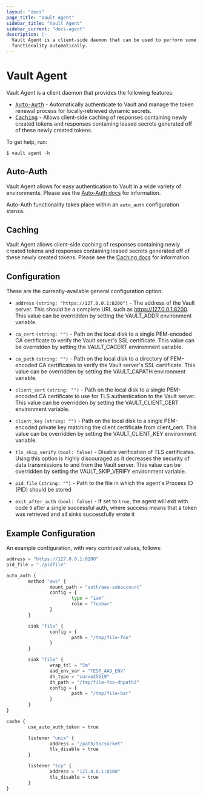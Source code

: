 ```yaml
---
layout: "docs"
page_title: "Vault Agent"
sidebar_title: "Vault Agent"
sidebar_current: "docs-agent"
description: |-
  Vault Agent is a client-side daemon that can be used to perform some Vault
  functionality automatically.
---
```


# Vault Agent

Vault Agent is a client daemon that provides the following features:

- <tt>[Auto-Auth](/docs/agent/autoauth/index.html)</tt> - Automatically authenticate to Vault and manage the token renewal process for locally-retrieved dynamic secrets.
- <tt>[Caching](/docs/agent/caching/index.html)</tt> - Allows client-side caching of responses containing newly created tokens and responses containing leased secrets generated off of these newly created tokens.

To get help, run:

```text
$ vault agent -h
```

## Auto-Auth

Vault Agent allows for easy authentication to Vault in a wide variety of
environments. Please see the [Auto-Auth docs](/docs/agent/autoauth/index.html)
for information.

Auto-Auth functionality takes place within an `auto_auth` configuration stanza.

## Caching

Vault Agent allows client-side caching of responses containing newly created tokens 
and responses containing leased secrets generated off of these newly created tokens.
Please see the [Caching docs](/docs/agent/caching/index.html) for information.

## Configuration

These are the currently-available general configuration option:

- `address` `(string: "https://127.0.0.1:8200")` - The address of the Vault server. 
  This should be a complete URL such as https://127.0.0.1:8200. 
  This value can be overridden by setting the VAULT_ADDR environment variable.

- `ca_cert` `(string: "")` - Path on the local disk to a single PEM-encoded CA 
  certificate to verify the Vault server's SSL certificate. 
  This value can be overridden by setting the VAULT_CACERT environment variable.

- `ca_path` `(string: "")` - Path on the local disk to a directory of PEM-encoded CA 
  certificates to verify the Vault server's SSL certificate. 
  This value can be overridden by setting the VAULT_CAPATH environment variable.

- `client_cert` `(string: "")` - Path on the local disk to a single PEM-encoded CA 
  certificate to use for TLS authentication to the Vault server. 
  This value can be overridden by setting the VAULT_CLIENT_CERT environment variable.

- `client_key` `(string: "")` - Path on the local disk to a single PEM-encoded private 
  key matching the client certificate from client_cert. 
  This value can be overridden by setting the VAULT_CLIENT_KEY environment variable.

- `tls_skip_verify` `(bool: false)` -  Disable verification of TLS certificates. 
  Using this option is highly discouraged as it decreases the security of data 
  transmissions to and from the Vault server. 
  This value can be overridden by setting the VAULT_SKIP_VERIFY environment variable.

- `pid_file` `(string: "")` - Path to the file in which the agent's Process ID
  (PID) should be stored

- `exit_after_auth` `(bool: false)` - If set to `true`, the agent will exit
  with code `0` after a single successful auth, where success means that a
  token was retrieved and all sinks successfully wrote it

## Example Configuration

An example configuration, with very contrived values, follows:

```python
address = "https://127.0.0.1:8200"
pid_file = "./pidfile"

auto_auth {
        method "aws" {
                mount_path = "auth/aws-subaccount"
                config = {
                        type = "iam"
                        role = "foobar"
                }
        }

        sink "file" {
                config = {
                        path = "/tmp/file-foo"
                }
        }

        sink "file" {
                wrap_ttl = "5m" 
                aad_env_var = "TEST_AAD_ENV"
                dh_type = "curve25519"
                dh_path = "/tmp/file-foo-dhpath2"
                config = {
                        path = "/tmp/file-bar"
                }
        }
}

cache {
        use_auto_auth_token = true

        listener "unix" {
                address = "/path/to/socket"
                tls_disable = true
        }

        listener "tcp" {
                address = "127.0.0.1:8100"
                tls_disable = true
        }
}
```
